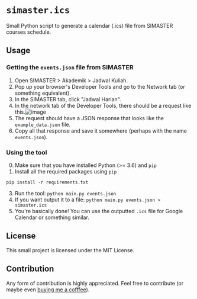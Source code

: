 # `simaster.ics`
Small Python script to generate a calendar (.ics) file from SIMASTER courses schedule.

## Usage
### Getting the `events.json` file from SIMASTER
1. Open SIMASTER > Akademik > Jadwal Kuliah.
2. Pop up your browser's Developer Tools and go to the Network tab (or something equivalent).
3. In the SIMASTER tab, click "Jadwal Harian".
4. In the network tab of the Developer Tools, there should be a request like this.![image](https://user-images.githubusercontent.com/30001379/153825751-892829ed-8b73-4e47-a624-10117a2b01b7.png)
5. The request should have a JSON response that looks like the `example_data.json` file.
7. Copy all that response and save it somewhere (perhaps with the name `events.json`).

### Using the tool
0. Make sure that you have installed Python (>= 3.6) and `pip`
1. Install all the required packages using `pip`
```
pip install -r requirements.txt
```
3. Run the tool: `python main.py events.json`
4. If you want output it to a file: `python main.py events.json > simaster.ics`
5. You're basically done! You can use the outputted `.ics` file for Google Calendar or something similar.

## License
This small project is licensed under the MIT License.

## Contribution
Any form of contribution is highly appreciated. Feel free to contribute (or maybe even [buying me a cofffee](https://github.com/ttycelery)).
